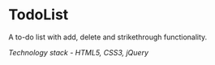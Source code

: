 # TodoList
A to-do list with add, delete and strikethrough functionality.

*Technology stack - HTML5, CSS3, jQuery*
